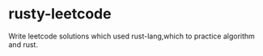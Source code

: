 # rusty-leetcode
Write leetcode solutions which used rust-lang,which to practice algorithm and rust.
